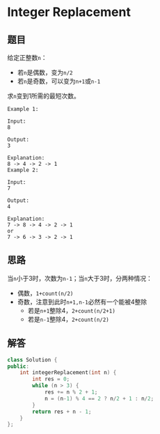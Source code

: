 # Integer Replacement

## 题目

给定正整数`n`：

- 若`n`是偶数，变为`n/2`
- 若`n`是奇数，可以变为`n+1`或`n-1`

求`n`变到1所需的最短次数。

```
Example 1:

Input:
8

Output:
3

Explanation:
8 -> 4 -> 2 -> 1
Example 2:

Input:
7

Output:
4

Explanation:
7 -> 8 -> 4 -> 2 -> 1
or
7 -> 6 -> 3 -> 2 -> 1
```

## 思路

当`n`小于3时，次数为`n-1`；当`n`大于3时，分两种情况：

- 偶数，`1+count(n/2)`
- 奇数，注意到此时`n+1,n-1`必然有一个能被4整除
  - 若是`n+1`整除4，`2+count(n/2+1)`
  - 若是`n-1`整除4，`2+count(n/2)`

## 解答

```cpp
class Solution {
public:
    int integerReplacement(int n) {
        int res = 0;
        while (n > 3) {
            res += n % 2 + 1;
            n = (n-1) % 4 == 2 ? n/2 + 1 : n/2;
        }
        return res + n - 1;
    }
};
```
